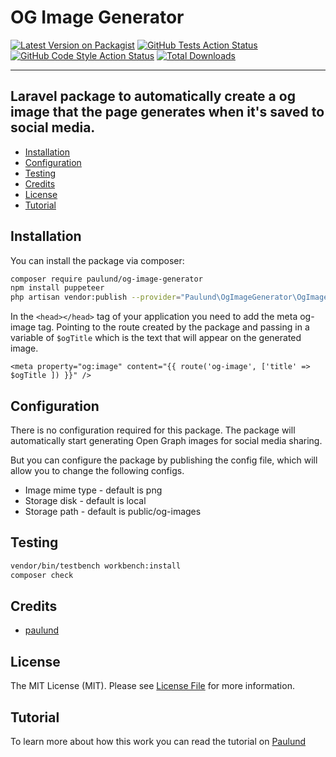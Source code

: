 # OG Image Generator

[![Latest Version on Packagist](https://img.shields.io/packagist/v/paulund/og-image-generator.svg?style=flat-square)](https://packagist.org/packages/paulund/og-image-generator)
[![GitHub Tests Action Status](https://img.shields.io/github/actions/workflow/status/paulund/og-image-generator/run-tests.yml?branch=main&label=tests&style=flat-square)](https://github.com/paulund/og-image-generator/actions?query=workflow%3Arun-tests+branch%3Amain)
[![GitHub Code Style Action Status](https://img.shields.io/github/actions/workflow/status/paulund/og-image-generator/fix-php-code-style-issues.yml?branch=main&label=code%20style&style=flat-square)](https://github.com/paulund/og-image-generator/actions?query=workflow%3A"Fix+PHP+code+style+issues"+branch%3Amain)
[![Total Downloads](https://img.shields.io/packagist/dt/paulund/og-image-generator.svg?style=flat-square)](https://packagist.org/packages/paulund/og-image-generator)

---
Laravel package to automatically create a og image that the page generates when it's saved to social media.
---

<!-- toc -->
- [Installation](#installation)
- [Configuration](#configuration)
- [Testing](#testing)
- [Credits](#credits)
- [License](#license)
- [Tutorial](#tutorial)
<!-- tocstop -->

## Installation

You can install the package via composer:

```bash
composer require paulund/og-image-generator
npm install puppeteer
php artisan vendor:publish --provider="Paulund\OgImageGenerator\OgImageGeneratorServiceProvider"
```

In the `<head></head>` tag of your application you need to add the meta og-image tag. Pointing to the route
created by the package and passing in a variable of `$ogTitle` which is the text that will appear on the generated
image.

```
<meta property="og:image" content="{{ route('og-image', ['title' => $ogTitle ]) }}" />
```

## Configuration
There is no configuration required for this package. The package will automatically start generating Open Graph images for social media sharing.

But you can configure the package by publishing the config file, which will allow you to change the following configs.

- Image mime type - default is png
- Storage disk - default is local
- Storage path - default is public/og-images

## Testing
```bash
vendor/bin/testbench workbench:install
composer check
```

## Credits

- [paulund](https://paulund.co.uk)

## License

The MIT License (MIT). Please see [License File](LICENSE.md) for more information.

## Tutorial

To learn more about how this work you can read the tutorial on [Paulund](https://paulund.co.uk/auto-generate-open-graph-images-laravel)

